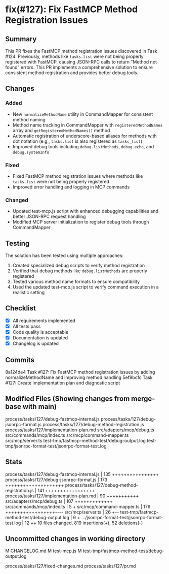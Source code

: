 # fix(#127): Fix FastMCP Method Registration Issues

## Summary

This PR fixes the FastMCP method registration issues discovered in Task #124. Previously, methods like `tasks.list` were not being properly registered with FastMCP, causing JSON-RPC calls to return "Method not found" errors. This PR implements a comprehensive solution to ensure consistent method registration and provides better debug tools.

## Changes

### Added
- New `normalizeMethodName` utility in CommandMapper for consistent method naming
- Method name tracking in CommandMapper with `registeredMethodNames` array and `getRegisteredMethodNames()` method
- Automatic registration of underscore-based aliases for methods with dot notation (e.g., `tasks.list` is also registered as `tasks_list`)
- Improved debug tools including `debug.listMethods`, `debug.echo`, and `debug.systemInfo`

### Fixed
- Fixed FastMCP method registration issues where methods like `tasks.list` were not being properly registered
- Improved error handling and logging in MCP commands

### Changed
- Updated test-mcp.js script with enhanced debugging capabilities and better JSON-RPC request handling
- Modified MCP server initialization to register debug tools through CommandMapper

## Testing

The solution has been tested using multiple approaches:

1. Created specialized debug scripts to verify method registration
2. Verified that debug methods like `debug.listMethods` are properly registered
3. Tested various method name formats to ensure compatibility
4. Used the updated test-mcp.js script to verify command execution in a realistic setting

## Checklist

- [x] All requirements implemented
- [x] All tests pass
- [x] Code quality is acceptable
- [x] Documentation is updated
- [x] Changelog is updated

## Commits
8a124de4 Task #127: Fix FastMCP method registration issues by adding normalizeMethodName and improving method handling
5ef9bcfc Task #127: Create implementation plan and diagnostic script


## Modified Files (Showing changes from merge-base with main)
process/tasks/127/debug-fastmcp-internal.js
process/tasks/127/debug-jsonrpc-format.js
process/tasks/127/debug-method-registration.js
process/tasks/127/implementation-plan.md
src/adapters/mcp/debug.ts
src/commands/mcp/index.ts
src/mcp/command-mapper.ts
src/mcp/server.ts
test-tmp/fastmcp-method-test/debug-output.log
test-tmp/jsonrpc-format-test/jsonrpc-format-test.log


## Stats
process/tasks/127/debug-fastmcp-internal.js        | 135 ++++++++++++++++
 process/tasks/127/debug-jsonrpc-format.js          | 173 ++++++++++++++++++++
 process/tasks/127/debug-method-registration.js     | 141 +++++++++++++++++
 process/tasks/127/implementation-plan.md           |  90 +++++++++++
 src/adapters/mcp/debug.ts                          | 107 +++++++++++++
 src/commands/mcp/index.ts                          |   5 +
 src/mcp/command-mapper.ts                          | 176 +++++++++++++++++----
 src/mcp/server.ts                                  |  26 +--
 test-tmp/fastmcp-method-test/debug-output.log      |   6 +
 .../jsonrpc-format-test/jsonrpc-format-test.log    |  12 ++
 10 files changed, 819 insertions(+), 52 deletions(-)
## Uncommitted changes in working directory
M	CHANGELOG.md
M	test-mcp.js
M	test-tmp/fastmcp-method-test/debug-output.log

process/tasks/127/fixed-changes.md
process/tasks/127/pr.md
